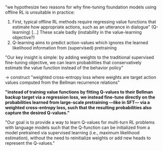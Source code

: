 

"we hypothesize two reasons for why fine-tuning foundation models using offline RL is unsuitable in practice:
1. First, typical offline RL methods require regressing value functions that estimate how appropriate actions, such as an utterance in dialogue" (Q-learning) [...] These scale badly (instability in the value-learning objective?)
2. Q-learning aims to predict action-values which ignores the learned likelihood information from (supervised) pretraining 

"Our key insight is simple: by adding weights to the traditional supervised fine-tuning objective, we can learn probabilities that conservatively estimate the value function instead of the behavior policy"

-> construct "weighted cross-entropy loss where weights are target action values computed from the Bellman recurrence relations"

**"instead of training value functions by fitting Q-values to their Bellman backup target via a regression loss, we instead fine-tune directly on the probabilities learned from large-scale pretraining —like in SFT— via a weighted cross-entropy loss, such that the resulting probabilities also capture the desired Q-values."**

"Our goal is to provide a way to learn Q-values for multi-turn RL problems with language models such that the Q-function can be initialized from a model pretrained via supervised learning (i.e., maximum likelihood estimation), without the need to reinitialize weights or add new heads to represent the Q-values."